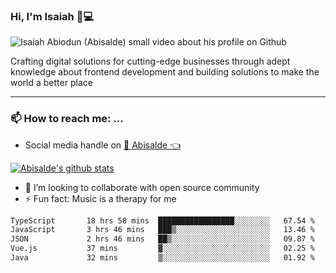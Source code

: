 ### Hi, I'm Isaiah 🌻💻

<img src="https://res.cloudinary.com/abisalde/image/upload/c_scale,h_311,w_816/v1616039512/Abisalde_github.gif" alt="Isaiah Abiodun (Abisalde) small video about his profile on Github">

Crafting digital solutions for cutting-edge businesses through adept knowledge about frontend development and building solutions to make the world a better place
<hr>

### 📫 How to reach me: ...
- Social media handle on <a href="https://twitter.com/abisalde">🔔  Abisalde   👈</a>


[![Abisalde's github stats](https://github-readme-stats.vercel.app/api?username=abisalde)](https://github.com/abisalde/github-readme-stats)

- 👯 I’m looking to collaborate with open source community
- ⚡ Fun fact: Music is a therapy for me


<!--
**abisalde/Abisalde** is a ✨ _special_ ✨ repository because its `README.md` (this file) appears on your GitHub profile.

Here are some ideas to get you started:


- 👯 I’m looking to collaborate with open source community
- 🤔 I’m looking for help with ...
- 💬 Ask me about ...
- 📫 How to reach me: ...
- 😄 Pronouns: ...
- ⚡ Fun fact: ...
-->

<!--START_SECTION:waka-->

```txt
TypeScript       18 hrs 58 mins  █████████████████░░░░░░░░   67.54 %
JavaScript       3 hrs 46 mins   ███▒░░░░░░░░░░░░░░░░░░░░░   13.46 %
JSON             2 hrs 46 mins   ██▒░░░░░░░░░░░░░░░░░░░░░░   09.87 %
Vue.js           37 mins         ▓░░░░░░░░░░░░░░░░░░░░░░░░   02.25 %
Java             32 mins         ▒░░░░░░░░░░░░░░░░░░░░░░░░   01.92 %
```

<!--END_SECTION:waka-->

